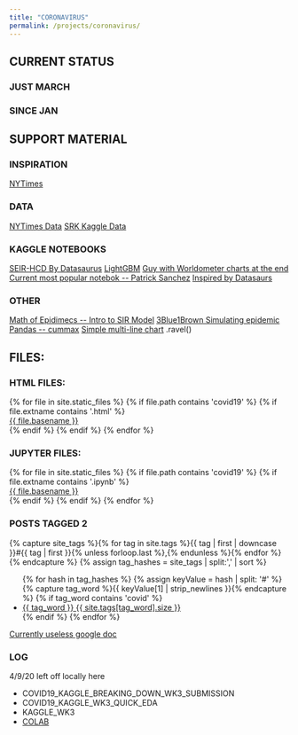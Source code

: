 ```yaml
---
title: "CORONAVIRUS"
permalink: /projects/coronavirus/
---
```


## CURRENT STATUS


### JUST MARCH

<div class="flourish-embed flourish-bar-chart-race" data-src="visualisation/1897466" data-url="https://flo.uri.sh/visualisation/1897466/embed"><script src="https://public.flourish.studio/resources/embed.js"></script></div>

### SINCE JAN

<div class="flourish-embed flourish-bar-chart-race" data-src="visualisation/1897175" data-url="https://flo.uri.sh/visualisation/1897175/embed"><script src="https://public.flourish.studio/resources/embed.js"></script></div>

## SUPPORT MATERIAL

### INSPIRATION

[NYTimes](https://www.nytimes.com/interactive/2020/us/coronavirus-us-cases.html)

### DATA 

[NYTimes Data](https://github.com/nytimes/covid-19-data)
[SRK Kaggle Data](https://www.kaggle.com/sudalairajkumar/novel-corona-virus-2019-dataset)

### KAGGLE NOTEBOOKS

[SEIR-HCD By Datasaurus](https://www.kaggle.com/anjum48/seir-hcd-model)
[LightGBM](https://www.kaggle.com/osciiart/covid19-lightgbm/data)
[Guy with Worldometer charts at the end](https://www.kaggle.com/binhlc/sars-cov-2-exponential-model-week-2)
[Current most popular notebok -- Patrick Sanchez](https://www.kaggle.com/saga21/covid-global-forecast-sir-model-ml-regressions)
[Inspired by Datasaurs](https://www.kaggle.com/super13579/covid-19-global-forecast-seir-visualize/data#SEIR-&-PR-Model-for-COVID19-Global-forecast)


### OTHER

[Math of Epidimecs -- Intro to SIR Model](https://www.youtube.com/watch?v=Qrp40ck3WpI)
[3Blue1Brown Simulating epidemic](https://www.youtube.com/watch?v=gxAaO2rsdIs)
[Pandas -- cummax](https://www.kaggle.com/c/covid19-global-forecasting-week-1/discussion/139172)
[Simple multi-line chart](https://python-graph-gallery.com/122-multiple-lines-chart/)
.ravel()

## FILES: 

### HTML FILES:

<div>
{% for file in site.static_files %}
    {% if file.path contains 'covid19' %}
        {% if file.extname contains '.html' %}
            <div>
                <a href="https://danielcaraway.github.io/{{ file.path }}">{{ file.basename }}</a>
            </div>
        {% endif %}
    {% endif %}
{% endfor %}
</div>

### JUPYTER FILES:

<div>
{% for file in site.static_files %}
    {% if file.path contains 'covid19' %}
        {% if file.extname contains '.ipynb' %}
            <div>
                <a href="https://danielcaraway.github.io/{{ file.path }}">{{ file.basename }}</a>
            </div>
        {% endif %}
    {% endif %}
{% endfor %}
</div>

### POSTS TAGGED 2

{% capture site_tags %}{% for tag in site.tags %}{{ tag | first | downcase }}#{{ tag | first }}{% unless forloop.last %},{% endunless %}{% endfor %}{% endcapture %}
{% assign tag_hashes = site_tags | split:',' | sort %}
<ul class="list-group">
{% for hash in tag_hashes %}
  {% assign keyValue = hash | split: '#' %}
  {% capture tag_word %}{{ keyValue[1] | strip_newlines }}{% endcapture %}
    {% if tag_word contains 'covid' %}
        <li class="list-group-item">
            <a href="/tags/#{{ tag_word }}">
            {{ tag_word }}
            <span class="badge pull-right">{{ site.tags[tag_word].size }}</span>
            </a>
        </li>
      {% endif %}
{% endfor %}
</ul>

[Currently useless google doc](https://docs.google.com/document/d/1hakPdBy-8GfjuxMmeDYl4ySOmEOK1X0PX0o20LwwFDc/edit)

### LOG 

4/9/20
left off locally here 
* COVID19_KAGGLE_BREAKING_DOWN_WK3_SUBMISSION
* COVID19_KAGGLE_WK3_QUICK_EDA
* KAGGLE_WK3
* [COLAB](https://colab.research.google.com/drive/1aUEdPSt6C3mW2NpYbT5DxRt4BPksfQKR#scrollTo=PlGeMDSvBgsC)